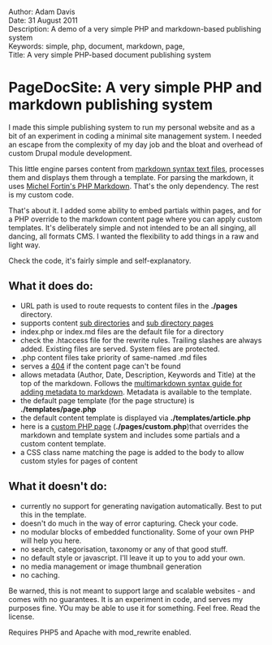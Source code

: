Author: Adam Davis  
Date: 31 August 2011  
Description: A demo of a very simple PHP and markdown-based  publishing system   
Keywords: simple, php, document, markdown, page,   
Title: A very simple PHP-based document publishing system

PageDocSite: A very simple PHP and markdown publishing system
==================================================

I made this simple publishing system to run my personal website and as a bit of an experiment in coding a minimal site management system.  I needed an escape from the complexity of my day job and the bloat and overhead of custom Drupal module development. 

This little engine parses content from [markdown syntax text files](http://daringfireball.net/projects/markdown/syntax), processes them and displays them through a template. For parsing the markdown, it uses [Michel Fortin's PHP Markdown](http://michelf.com/projects/php-markdown/). That's the only dependency. The rest is my custom code. 

That's about it. I added some ability to embed partials within pages, and for a PHP override to the markdown content page where you can apply custom templates. It's deliberately simple and not intended to be an all singing, all dancing, all formats CMS. I wanted the flexibility to add things in a raw and light way. 

Check the code, it's fairly simple and self-explanatory. 

What it does do:
----------------
- URL path is used to route requests to content files in the  __./pages__ directory. 
- supports content [sub directories](sub) and [sub directory pages](sub/page) 
- index.php or index.md files are the default file for a directory
- check the .htaccess file for the rewrite rules. Trailing slashes are always added. Existing files are served. System files are protected. 
- .php content files take priority of same-named .md files
- serves a [404](asdasdasd) if the content page can't be found
- allows metadata (Author, Date, Description, Keywords and Title) at the top of the markdown. Follows the [multimarkdown syntax guide for adding metadata to markdown](https://github.com/fletcher/MultiMarkdown/wiki/MultiMarkdown-Syntax-Guide). Metadata is available to the template. 
- the default page template (for the page structure) is  __./templates/page.php__ 
- the default content template is displayed via __./templates/article.php__  
- here is a [custom PHP page](custom) (__./pages/custom.php__)that overrides the markdown and template system and includes some partials and a custom content template. 
- a CSS class name matching the page is added to the body to allow custom styles for pages of content


What it doesn't do:
----------------
 - currently no support for generating navigation automatically. Best to put this in the template. 
 - doesn't do much in the way of error capturing. Check your code.
 - no modular blocks of embedded functionality. Some of your own PHP will help you here. 
 - no search, categorisation, taxonomy or any of that good stuff. 
 - no default style or javascript. I'll leave it up to you to add your own. 
 - no media management or image thumbnail generation
 - no caching.


Be warned, this is not meant to support large and scalable websites - and comes with no guarantees. It is an experiment in code, and serves my purposes fine. YOu may be able to use it for something. Feel free. Read the license. 

Requires PHP5 and Apache with mod_rewrite enabled.
 

